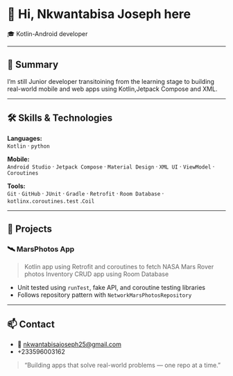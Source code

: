 
# 👋 Hi, Nkwantabisa Joseph here

🎓 Kotlin-Android developer

---

## 🧠 Summary

I’m still Junior developer transitoining from the learning stage to  building real-world mobile and web apps using Kotlin,Jetpack Compose and XML.  

---

## 🛠 Skills & Technologies

**Languages:**  
`Kotlin` · `python`

**Mobile:**  
`Android Studio` · `Jetpack Compose` · `Material Design` · `XML UI` · `ViewModel` · `Coroutines`

**Tools:**  
`Git` · `GitHub` · `JUnit` · `Gradle` · `Retrofit` · `Room Database` · `kotlinx.coroutines.test` .`Coil`

---

## 🧩 Projects

### 🛰 MarsPhotos App
> Kotlin app using Retrofit and coroutines to fetch NASA Mars Rover photos
> Inventory CRUD app using Room Database

- Unit tested using `runTest`, fake API, and coroutine testing libraries
- Follows repository pattern with `NetworkMarsPhotosRepository`

---

## 📫 Contact

- 📧 nkwantabisajoseph25@gmail.com
- +233596003162

> “Building apps that solve real-world problems — one repo at a time.”

